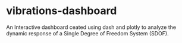 # vibrations-dashboard
An Interactive dashboard ceated using dash and plotly to analyze the dynamic response of a Single Degree of Freedom System (SDOF).
